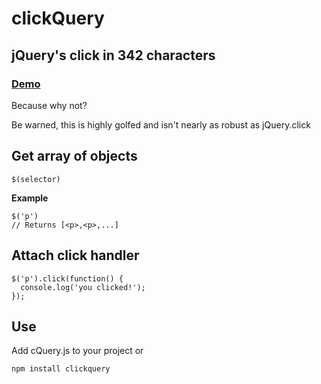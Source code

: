 # clickQuery
## jQuery's click in 342 characters
### [Demo](http://ajkochanowicz.github.io/clickQuery/)

Because why not?

Be warned, this is highly golfed and isn't nearly as robust as jQuery.click

## Get array of objects

    $(selector)

**Example**

    $('p')
    // Returns [<p>,<p>,...]

## Attach click handler

    $('p').click(function() {
      console.log('you clicked!');
    });

## Use

Add cQuery.js to your project or

    npm install clickquery
